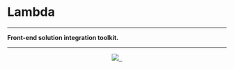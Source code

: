 # Lambda

---

**Front-end solution integration toolkit.**

---

<p align="center">
  <a aria-label="lambda logo" href="https://github.com/lambda">
    <img src="https://img.shields.io/badge/ZEIT-000000.svg?style=for-the-badge&logo=ZEIT&labelColor=000000&logoWidth=20">
  </a>
  <a aria-label="NPM version" href="https://www.npmjs.com/package/lambda-echo">
    <img alt="" src="https://img.shields.io/npm/v/lambda-echo.svg?style=for-the-badge&labelColor=000000">
  </a>
  <a aria-label="License" href="https://github.com/zero1five/lambda/blob/master/LICENSE">
    <img alt="" src=
  "https://img.shields.io/npm/l/next.svg?style=for-the-badge&labelColor=000000">
  </a>
</p>
